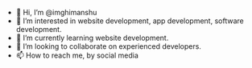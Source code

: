 - 👋 Hi, I’m @imghimanshu
- 👀 I’m interested in website development, app development, software development.
- 🌱 I’m currently learning website development.
- 💞️ I’m looking to collaborate on experienced developers.
- 📫 How to reach me, by social media 

<!---
imghimanshu/imghimanshu is a ✨ special ✨ repository because its `README.md` (this file) appears on your GitHub profile.
You can click the Preview link to take a look at your changes.
--->
